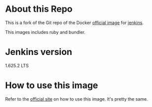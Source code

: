 # About this Repo

This is a fork of the Git repo of the Docker [official image](https://docs.docker.com/docker-hub/official_repos/) for [jenkins](hhttps://hub.docker.com/_/jenkins/).

This images includes ruby and bundler.

# Jenkins version

1.625.2 LTS

# How to use this image

Refer to the [official site](https://github.com/jenkinsci/docker) on how to use this image. It's pretty the same.
